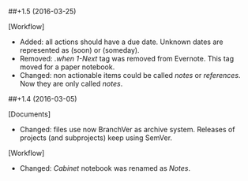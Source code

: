 ##+1.5 (2016-03-25)

[Workflow]
- Added: all actions should have a due date. Unknown dates are represented as (soon) or (someday).
- Removed: *.when* *1-Next* tag was removed from Evernote. This tag moved for a paper notebook.
- Changed: non actionable items could be called *notes* or *references*. Now they are only called *notes*.

##+1.4 (2016-03-05)

[Documents]
- Changed: files use now BranchVer as archive system. Releases of projects (and subprojects) keep using SemVer.

[Workflow]
- Changed: *Cabinet* notebook was renamed as *Notes*.
